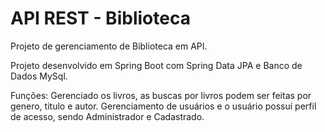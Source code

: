  # API REST - Biblioteca
Projeto de gerenciamento de Biblioteca em API.

Projeto desenvolvido em Spring Boot com Spring Data JPA e Banco de Dados MySql.

Funções:
Gerenciado os livros, as buscas por livros podem ser feitas por genero, titulo e autor.
Gerenciamento de usuários e o usuário possuí perfil de acesso, sendo Administrador e Cadastrado.

